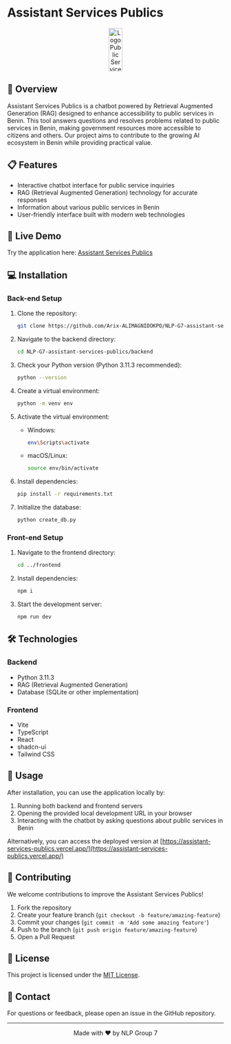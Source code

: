 # Assistant Services Publics

<div align="center">
  <img src="https://archive.apdp.bj/wp-content/uploads/2020/06/banorservicepub-scaled.jpg" alt="Logo Public Service" width="25%" height="100">
</div>

## 📖 Overview

Assistant Services Publics is a chatbot powered by Retrieval Augmented Generation (RAG) designed to enhance accessibility to public services in Benin. This tool answers questions and resolves problems related to public services in Benin, making government resources more accessible to citizens and others. Our project aims to contribute to the growing AI ecosystem in Benin while providing practical value.

## 📋 Features

- Interactive chatbot interface for public service inquiries
- RAG (Retrieval Augmented Generation) technology for accurate responses
- Information about various public services in Benin
- User-friendly interface built with modern web technologies

## 🚀 Live Demo

Try the application here: [Assistant Services Publics](https://assistant-services-publics.vercel.app/)

## 💻 Installation

### Back-end Setup

1. Clone the repository:
   ```bash
   git clone https://github.com/Arix-ALIMAGNIDOKPO/NLP-G7-assistant-services-publics.git
   ```

2. Navigate to the backend directory:
   ```bash
   cd NLP-G7-assistant-services-publics/backend
   ```

3. Check your Python version (Python 3.11.3 recommended):
   ```bash
   python --version
   ```

4. Create a virtual environment:
   ```bash
   python -m venv env
   ```

5. Activate the virtual environment:
   - Windows:
     ```bash
     env\Scripts\activate
     ```
   - macOS/Linux:
     ```bash
     source env/bin/activate
     ```

6. Install dependencies:
   ```bash
   pip install -r requirements.txt
   ```

7. Initialize the database:
   ```bash
   python create_db.py
   ```

### Front-end Setup

1. Navigate to the frontend directory:
   ```bash
   cd ../frontend
   ```

2. Install dependencies:
   ```bash
   npm i
   ```

3. Start the development server:
   ```bash
   npm run dev
   ```

## 🛠️ Technologies

### Backend
- Python 3.11.3
- RAG (Retrieval Augmented Generation)
- Database (SQLite or other implementation)

### Frontend
- Vite
- TypeScript
- React
- shadcn-ui
- Tailwind CSS

## 📱 Usage

After installation, you can use the application locally by:

1. Running both backend and frontend servers
2. Opening the provided local development URL in your browser
3. Interacting with the chatbot by asking questions about public services in Benin

Alternatively, you can access the deployed version at [https://assistant-services-publics.vercel.app/](https://assistant-services-publics.vercel.app/)

## 👥 Contributing

We welcome contributions to improve the Assistant Services Publics!

1. Fork the repository
2. Create your feature branch (`git checkout -b feature/amazing-feature`)
3. Commit your changes (`git commit -m 'Add some amazing feature'`)
4. Push to the branch (`git push origin feature/amazing-feature`)
5. Open a Pull Request

## 📄 License

This project is licensed under the [MIT License](LICENSE).

## 🔗 Contact

For questions or feedback, please open an issue in the GitHub repository.

---

<div align="center">
  <p>Made with ❤️ by NLP Group 7</p>
</div>
